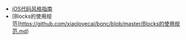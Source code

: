 * [iOS代码风格指南](https://github.com/xiaolovecai/bonc/blob/master/iOS代码风格指南.md)
* [Blocks的使用规范]https://github.com/xiaolovecai/bonc/blob/master/Blocks的使用规范.md)

